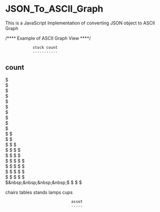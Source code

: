 # JSON_To_ASCII_Graph
This is a JavaScript Implementation of converting JSON object to ASCII Graph

/**** Example of ASCII Graph View ****/

                stock count
                -----------
count
-----
$                                            
$                                            
$                                            
$                                            
$                                            
$                                            
$                                            
$                                            
$                                            
$                                            
$                                   $        
$                                   $        
$                          $        $        
$                 $        $        $        
$                 $        $        $        
$        $        $        $        $        
$        $        $        $        $        
$        $        $        $        $        
$        $        $        $        $        
$&nbsp;&nbsp;&nbsp;&nbsp;$        $        $        $        


chairs   tables   stands   lamps   cups   

                                 asset
                                 -----
